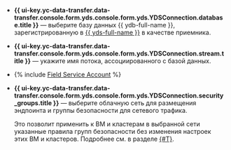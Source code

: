 * **{{ ui-key.yc-data-transfer.data-transfer.console.form.yds.console.form.yds.YDSConnection.database.title }}** — выберите базу данных {{ ydb-full-name }}, зарегистрированную в [{{ yds-full-name }}](../../../../data-streams/) в качестве приемника.

* **{{ ui-key.yc-data-transfer.data-transfer.console.form.yds.console.form.yds.YDSConnection.stream.title }}** — укажите имя потока, ассоциированного с базой данных.

* {% include [Field Service Account](../../fields/yds/ui/service-account-target.md) %}

* **{{ ui-key.yc-data-transfer.data-transfer.console.form.yds.console.form.yds.YDSConnection.security_groups.title }}** — выберите облачную сеть для размещения эндпоинта и группы безопасности для сетевого трафика.

  Это позволит применить к ВМ и кластерам в выбранной сети указанные правила групп безопасности без изменения настроек этих ВМ и кластеров. Подробнее см. в разделе [{#T}](../../../../data-transfer/concepts/network.md).
